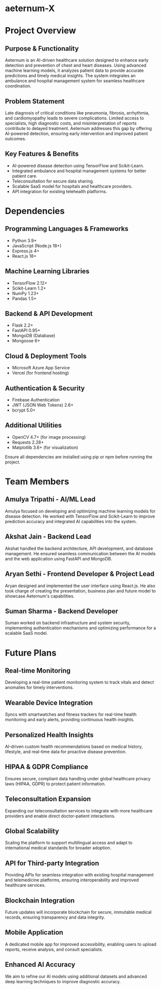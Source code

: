 # aeternum-X
 
# Project Overview

## Purpose & Functionality

Aeternum is an AI-driven healthcare solution designed to enhance early detection and prevention of chest and heart diseases. Using advanced machine learning models, it analyzes patient data to provide accurate predictions and timely medical insights. The system integrates an ambulance and hospital management system for seamless healthcare coordination.

## Problem Statement

Late diagnosis of critical conditions like pneumonia, fibrosis, arrhythmia, and cardiomyopathy leads to severe complications. Limited access to specialists, high diagnostic costs, and misinterpretation of reports contribute to delayed treatment. Aeternum addresses this gap by offering AI-powered detection, ensuring early intervention and improved patient outcomes.

## Key Features & Benefits

- AI-powered disease detection using TensorFlow and Scikit-Learn.
- Integrated ambulance and hospital management systems for better patient care.
- Teleconsultation for secure data sharing.
- Scalable SaaS model for hospitals and healthcare providers.
- API integration for existing telehealth platforms.

# Dependencies

## Programming Languages & Frameworks
- Python 3.9+
- JavaScript (Node.js 18+)
- Express.js 4+
- React.js 18+

## Machine Learning Libraries
- TensorFlow 2.12+
- Scikit-Learn 1.2+
- NumPy 1.23+
- Pandas 1.5+

## Backend & API Development
- Flask 2.2+
- FastAPI 0.95+
- MongoDB (Database) 
- Mongoose 6+

## Cloud & Deployment Tools
- Microsoft Azure App Service
- Vercel (for frontend hosting)

## Authentication & Security
- Firebase Authentication
- JWT (JSON Web Tokens) 2.6+
- bcrypt 5.0+

## Additional Utilities
- OpenCV 4.7+ (for image processing)
- Requests 2.28+
- Matplotlib 3.6+ (for visualization)

Ensure all dependencies are installed using pip or npm before running the project.

# Team Members

## Amulya Tripathi - AI/ML Lead

Amulya focused on developing and optimizing machine learning models for disease detection. He worked with TensorFlow and Scikit-Learn to improve prediction accuracy and integrated AI capabilities into the system.

## Akshat Jain - Backend Lead

Akshat handled the backend architecture, API development, and database management. He ensured seamless communication between the AI models and the web application using FastAPI and MongoDB.

## Aryan Sethi - Frontend Developer & Project Lead

Aryan designed and implemented the user interface using React.js. He also took charge of creating the presentation, business plan and future model to showcase Aeternum's capabilities.

## Suman Sharma - Backend Developer

Suman worked on backend infrastructure and system security, implementing authentication mechanisms and optimizing performance for a scalable SaaS model.

# Future Plans

## Real-time Monitoring

Developing a real-time patient monitoring system to track vitals and detect anomalies for timely interventions.

## Wearable Device Integration

Syncs with smartwatches and fitness trackers for real-time health monitoring and early alerts, providing continuous health insights.

## Personalized Health Insights

AI-driven custom health recommendations based on medical history, lifestyle, and real-time data for proactive disease prevention.

## HIPAA & GDPR Compliance

Ensures secure, compliant data handling under global healthcare privacy laws (HIPAA, GDPR) to protect patient information.

## Teleconsultation Expansion

Expanding our teleconsultation services to integrate with more healthcare providers and enable direct doctor-patient interactions.

## Global Scalability

Scaling the platform to support multilingual access and adapt to international medical standards for broader adoption.

## API for Third-party Integration

Providing APIs for seamless integration with existing hospital management and telemedicine platforms, ensuring interoperability and improved healthcare services.

## Blockchain Integration

Future updates will incorporate blockchain for secure, immutable medical records, ensuring transparency and data integrity.

## Mobile Application

A dedicated mobile app for improved accessibility, enabling users to upload reports, receive analysis, and consult specialists.

## Enhanced AI Accuracy

We aim to refine our AI models using additional datasets and advanced deep learning techniques to improve diagnostic accuracy.

